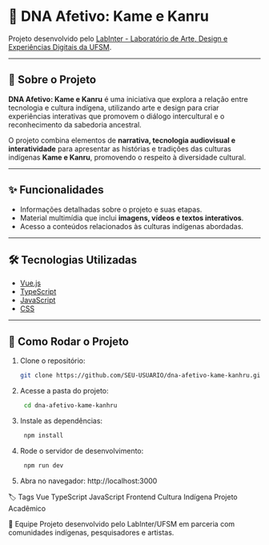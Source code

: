 # 🌱 DNA Afetivo: Kame e Kanru

Projeto desenvolvido pelo [LabInter - Laboratório de Arte, Design e Experiências Digitais da UFSM](http://www.labinter.ufsm.br/).

---

## 📖 Sobre o Projeto

**DNA Afetivo: Kame e Kanru** é uma iniciativa que explora a relação entre tecnologia e cultura indígena, utilizando arte e design para criar experiências interativas que promovem o diálogo intercultural e o reconhecimento da sabedoria ancestral.  

O projeto combina elementos de **narrativa, tecnologia audiovisual e interatividade** para apresentar as histórias e tradições das culturas indígenas **Kame e Kanru**, promovendo o respeito à diversidade cultural.

---

## ✨ Funcionalidades

- Informações detalhadas sobre o projeto e suas etapas.  
- Material multimídia que inclui **imagens, vídeos e textos interativos**.  
- Acesso a conteúdos relacionados às culturas indígenas abordadas.  

---

## 🛠️ Tecnologias Utilizadas

- [Vue.js](https://vuejs.org/)  
- [TypeScript](https://www.typescriptlang.org/)  
- [JavaScript](https://developer.mozilla.org/pt-BR/docs/Web/JavaScript)  
- [CSS](https://developer.mozilla.org/pt-BR/docs/Web/CSS)  

---

## 🚀 Como Rodar o Projeto

1. Clone o repositório:
   ```bash
   git clone https://github.com/SEU-USUARIO/dna-afetivo-kame-kanhru.git
2. Acesse a pasta do projeto:
   ```bash
    cd dna-afetivo-kame-kanhru
3. Instale as dependências:
   ```bash
    npm install
4. Rode o servidor de desenvolvimento:
   ```bash
    npm run dev
5. Abra no navegador:
http://localhost:3000

🏷️ Tags
Vue TypeScript JavaScript Frontend Cultura Indígena Projeto Acadêmico

👥 Equipe
Projeto desenvolvido pelo LabInter/UFSM em parceria com comunidades indígenas, pesquisadores e artistas.

